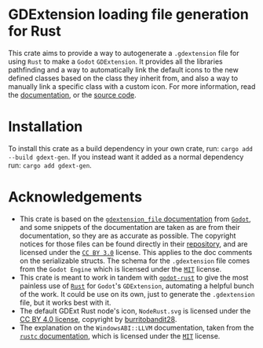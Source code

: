 # GDExtension loading file generation for Rust
This crate aims to provide a way to autogenerate a `.gdextension` file for using `Rust` to make a `Godot` `GDExtension`. It provides all the libraries pathfinding and a way to automatically link the default icons to the new defined classes based on the class they inherit from, and also a way to manually link a specific class with a custom icon. For more information, read the [documentation](https://docs.rs/gdext-gen), or the [source code](https://github.com/sylbeth/gdext-generation).

# Installation

To install this crate as a build dependency in your own crate, run: `cargo add --build gdext-gen`. If you instead want it added as a normal dependency run: `cargo add gdext-gen`.

# Acknowledgements

* This crate is based on the [`gdextension_file` documentation](https://docs.godotengine.org/en/stable/tutorials/scripting/gdextension/gdextension_file.html) from [`Godot`](https://godotengine.org/), and some snippets of the documentation are taken as are from their documentation, so they are as accurate as possible. The copyright notices for those files can be found directly in their [repository](https://github.com/godotengine/godot/blob/master/COPYRIGHT.txt), and are licensed under the [`CC BY 3.0`](https://creativecommons.org/licenses/by/3.0/) license. This applies to the doc comments on the serializable structs. The schema for the `.gdextension` file comes from the `Godot Engine` which is licensed under the [`MIT`](https://github.com/godotengine/godot/blob/master/LICENSE.txt) license.
* This crate is meant to work in tandem with [`godot-rust`](https://godot-rust.github.io/) to give the most painless use of [`Rust`](https://www.rust-lang.org/) for `Godot`'s `GDExtension`, automating a helpful bunch of the work. It could be use on its own, just to generate the `.gdextension` file, but it works best with it.
* The default GDExt Rust node's icon, `NodeRust.svg` is licensed under the [CC BY 4.0 license](https://creativecommons.org/licenses/by/4.0/), copyright by [burritobandit28](https://github.com/burritobandit28).
* The explanation on the `WindowsABI::LLVM` documentation, taken from the [`rustc` documentation](https://doc.rust-lang.org/rustc/platform-support/pc-windows-gnullvm.html), which is licensed under the [`MIT`](https://github.com/rust-lang/rust/blob/master/LICENSE-MIT) license.
